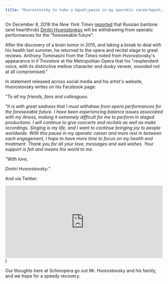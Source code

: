 ```yaml
---
title: "Hvorostovsky to take a &quot;pause in my operatic career&quot;."
---
```


On December 8, 2016 the *New York Times* [reported](http://www.nytimes.com/2016/12/08/arts/music/dmitri-hvorostovsky-citing-brain-tumor-withdraws-from-opera.html?_r=0) that Russian baritone (and heartthrob) [Dmitri Hvorostovksy](/scene/people/dmitri-hvorostovsky/) will be withdrawing from operatic performances for the "foreseeable future".

After the discovery of a brain tumor in 2015, and taking a break to deal with his health last summer, he returned to the opera and recital stage to great reviews. Anthony Tommasini from the *Times* noted from Hvorostovsky's appearance in *Il Trovotore* at the Metropolitan Opera that his "resplendent voice, with its distinctive mellow character and dusky veneer, sounded not at all compromised."

In statement released across social media and his artist's website, Hvorostovsky writes on his Facebook page:

*"To all my friends, fans and colleagues:*

*"It is with great sadness that I must withdraw from opera performances for the foreseeable future. I have been experiencing balance issues associated with my illness, making it extremely difficult for me to perform in staged productions.
I will continue to give concerts and recitals as well as make recordings. Singing is my life, and I want to continue bringing joy to people worldwide.
With this pause in my operatic career and more rest in between each engagement, I hope to have more time to focus on my health and treatment.
Thank you for all your love, messages and well wishes. Your support is felt and means the world to me.*

*"With love,*

*Dmitri Hvorostovsky."*

And via Twitter:

<iframe src="https://www.facebook.com/plugins/post.php?href=https%3A%2F%2Fwww.facebook.com%2FHvorostovsky%2Fposts%2F10157863934845300&width=500" width="500" height="230" style="border:none;overflow:hidden" scrolling="no" frameborder="0" allowTransparency="true"></iframe>)

Our thoughts here at Schmopera go out Mr. Hvorostovsky and his family, and we hope for a speedy recovery.
